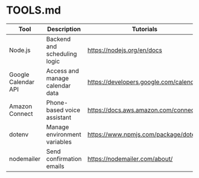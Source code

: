 # TOOLS.md

| Tool | Description | Tutorials |
|------|-------------|-----------|
| Node.js | Backend and scheduling logic | https://nodejs.org/en/docs |
| Google Calendar API | Access and manage calendar data | https://developers.google.com/calendar |
| Amazon Connect | Phone-based voice assistant | https://docs.aws.amazon.com/connect/ |
| dotenv | Manage environment variables | https://www.npmjs.com/package/dotenv |
| nodemailer | Send confirmation emails | https://nodemailer.com/about/ |
